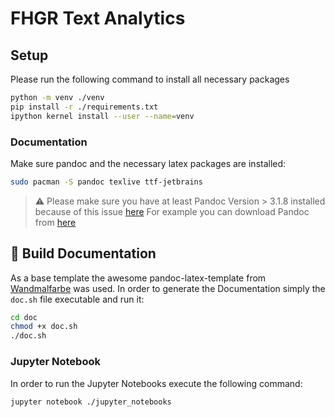 # FHGR Text Analytics

## Setup
Please run the following command to install all necessary packages

```bash
python -m venv ./venv
pip install -r ./requirements.txt
ipython kernel install --user --name=venv
```

### Documentation
Make sure pandoc and the necessary latex packages are installed:
```bash
sudo pacman -S pandoc texlive ttf-jetbrains 
```
> :warning: Please make sure you have at least Pandoc Version > 3.1.8 installed because of this issue [here](https://github.com/Wandmalfarbe/pandoc-latex-template/issues/361) For example you can download Pandoc from [here](https://github.com/jgm/pandoc/releases/)

## :pencil: Build Documentation
As a base template the awesome pandoc-latex-template from [Wandmalfarbe](https://github.com/Wandmalfarbe/pandoc-latex-template) was used. In order to generate the Documentation simply the `doc.sh` file executable and run it:

```bash
cd doc
chmod +x doc.sh
./doc.sh
```
### Jupyter Notebook
In order to run the Jupyter Notebooks execute the following command:
```bash
jupyter notebook ./jupyter_notebooks
```

